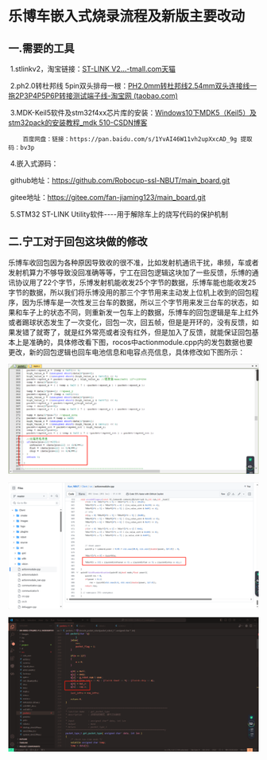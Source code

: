 # 					乐博车嵌入式烧录流程及新版主要改动

## 一.需要的工具

​		1.stlinkv2，淘宝链接：[ST-LINK V2...-tmall.com天猫](https://detail.tmall.com/item.htm?id=721142227129&ali_refid=a3_430673_1006:1303560141:N:MXngtKJe48FnLBBMs3rZaA%3D%3D:a3c982211afb044e926e470a3f023497&ali_trackid=1_a3c982211afb044e926e470a3f023497&spm=a2e0b.20350158.31919782.6&bxsign=tanHISA8ogqubwspLzIcAK4y_8h3OPa93BHgkPXh5b5VLb9P8uT0E9Tup0jODBncSB3vo-YIon9UKVEA02CbfZbdJv3khD65_Cii0fHDJ8W1qk)

​		2.ph2.0转杜邦线 5pin双头排母一根：[PH2.0mm转杜邦线2.54mm双头连接线一拖2P3P4P5P6P转接测试端子线-淘宝网 (taobao.com)](https://item.taobao.com/item.htm?app=chrome&bxsign=scdj2FSl05uOotPH52vR4iFUCqba_9tb9eCuxQNGEX6Do8D_gAczq3RibGIjcIThb9T81WrpZeD6TJv-jjgfag0PHDgYg8kidlhlZnauGnaJaoyWGXPqpj7BzeJA9fqhExt&cpp=1&id=681787142664&price=2.4-7.2&shareUniqueId=26893633518&share_crt_v=1&shareurl=true&short_name=h.gWw14y0R10XzUwK&skuId=5056983487022&sourceType=item,item&sp_tk=VnpmVFd3NXFmTHE=&spm=a2159r.13376460.0.0&suid=ff3fcc17-0df3-40c4-9beb-7064260fa425&tbSocialPopKey=shareItem&tk=VzfTWw5qfLq&un=73098ffb6eb1e43c3431ceaac3991f67&un_site=0&ut_sk=1.YzEMXF0ACzIDAAJ7KpPkmW1r_21646297_1716893034437.Copy.1)

​		3.MDK-Keil5软件及stm32f4xx芯片库的安装：[Windows10下MDK5（Keil5）及stm32pack的安装教程_mdk 510-CSDN博客](https://blog.csdn.net/qq_45264808/article/details/108899662?ops_request_misc=%7B%22request%5Fid%22%3A%22171688395716777224422395%22%2C%22scm%22%3A%2220140713.130102334..%22%7D&request_id=171688395716777224422395&biz_id=0&utm_medium=distribute.pc_search_result.none-task-blog-2~all~sobaiduend~default-1-108899662-null-null.142^v100^pc_search_result_base3&utm_term=windows下载keil5&spm=1018.2226.3001.4187)

		百度网盘：链接：https://pan.baidu.com/s/1YvAI46W11vh2upXxcAD_9g 提取码：bv3p

​		4.嵌入式源码：

​			github地址：https://github.com/Robocup-ssl-NBUT/main_board.git

​			gitee地址：https://gitee.com/fan-jiaming123/main_board.git

​		5.STM32 ST-LINK Utility软件----用于解除车上的烧写代码的保护机制

## 二.宁工对于回包这块做的修改	

​	乐博车收回包因为各种原因导致收的很不准，比如发射机通讯干扰，串频，车或者发射机算力不够导致没回准确等等，宁工在回包逻辑这块加了一些反馈，乐博的通讯协议用了22个字节，乐博发射机能收发25个字节的数据，乐博车能也能收发25字节的数据，所以我们将乐博没用的那三个字节用来主动发上位机上收到的回包程序，因为乐博车是一次性发三台车的数据，所以三个字节用来发三台车的状态，如果和车子上的状态不同，则重新发一包车上的数据，乐博车的回包逻辑是车上红外或者踢球状态发生了一次变化，回包一次，回五帧，但是是开环的，没有反馈，如果发错了就寄了，就是红外常亮或者没有红外，但是加入了反馈，就能保证回包基本上是准确的，具体修改看下图，rocos中actionmodule.cpp内的发包数据也要更改，新的回包逻辑也回车电池信息和电容点亮信息，具体修改如下图所示：



![](./Images/packet.png)

![](./Images/actionmodule.png)

![](./Images/packet1.png)
